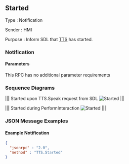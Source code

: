 ## Started

Type
: Notification

Sender
: HMI

Purpose
: Inform SDL that <abbr title="Text To Speech">TTS</abbr> has started.

### Notification

#### Parameters

This RPC has no additional parameter requirements

### Sequence Diagrams

|||
Started upon TTS.Speak request from SDL
![Started](./assets/StartedFromSpeak.png)
|||

|||
Started during PerformInteraction
![Started](./assets/StartedFromPerformInteraction.png)
|||

### JSON Message Examples

#### Example Notification

```json
{
  "jsonrpc" : "2.0",
  "method" : "TTS.Started"
}
```
